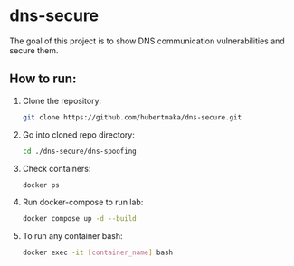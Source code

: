 # dns-secure

The goal of this project is to show DNS communication vulnerabilities and secure them.

## How to run:

1. Clone the repository:
   ```bash
   git clone https://github.com/hubertmaka/dns-secure.git
   ```
2. Go into cloned repo directory:
   ```bash
   cd ./dns-secure/dns-spoofing
   ```
3. Check containers:
   ```bash
   docker ps
   ```
4. Run docker-compose to run lab:
   ```bash
   docker compose up -d --build
   ```
5. To run any container bash:
   ```bash
   docker exec -it [container_name] bash
   ```
